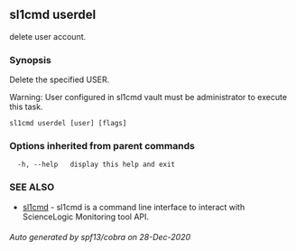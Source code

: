 ## sl1cmd userdel

delete user account.

### Synopsis

Delete the specified USER.

Warning:
  User configured in sl1cmd vault must be administrator to execute this task.

```
sl1cmd userdel [user] [flags]
```

### Options inherited from parent commands

```
  -h, --help   display this help and exit
```

### SEE ALSO

* [sl1cmd](sl1cmd.md)	 - sl1cmd is a command line interface to interact with ScienceLogic Monitoring tool API.

###### Auto generated by spf13/cobra on 28-Dec-2020
